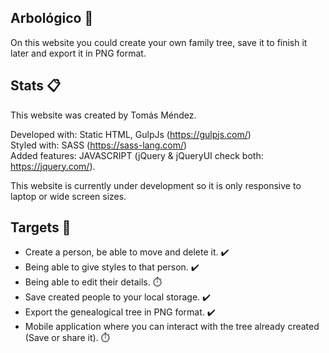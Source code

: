 ## Arbológico 🌳

On this website you could create your own family tree, save it to finish it later and export it in PNG format.

## Stats 📋

This website was created by Tomás Méndez.

Developed with: Static HTML, GulpJs (https://gulpjs.com/)<br/>
Styled with: SASS (https://sass-lang.com/) <br/>
Added features: JAVASCRIPT (jQuery & jQueryUI check both: https://jquery.com/).

This website is currently under development so it is only responsive to laptop or wide screen sizes.

## Targets 🎯
- Create a person, be able to move and delete it. ✔️
- Being able to give styles to that person. ✔️
- Being able to edit their details. ⏱️
- Save created people to your local storage. ✔️
- Export the genealogical tree in PNG format. ✔️
- Mobile application where you can interact with the tree already created (Save or share it). ⏱️
